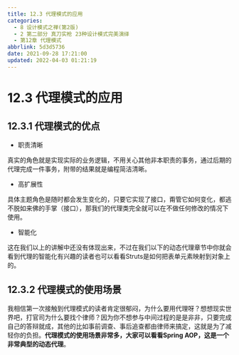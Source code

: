 ```yaml
---
title: 12.3 代理模式的应用
categories: 
  - 8 设计模式之禅(第2版)
  - 2 第二部分 真刀实枪 23种设计模式完美演绎
  - 第12章 代理模式
abbrlink: 5d3d5736
date: 2021-09-28 17:21:00
updated: 2022-04-03 01:21:19
---
```

# 12.3 代理模式的应用
## 12.3.1 代理模式的优点
- 职责清晰

真实的角色就是实现实际的业务逻辑，不用关心其他非本职责的事务，通过后期的代理完成一件事务，附带的结果就是编程简洁清晰。

- 高扩展性

具体主题角色是随时都会发生变化的，只要它实现了接口，甭管它如何变化，都逃不脱如来佛的手掌（接口），那我们的代理类完全就可以在不做任何修改的情况下使用。

- 智能化

这在我们以上的讲解中还没有体现出来，不过在我们以下的动态代理章节中你就会看到代理的智能化有兴趣的读者也可以看看Struts是如何把表单元素映射到对象上的。

## 12.3.2 代理模式的使用场景
我相信第一次接触到代理模式的读者肯定很郁闷，为什么要用代理呀？想想现实世界吧，打官司为什么要找个律师？因为你不想参与中间过程的是是非非，只要完成自己的答辩就成，其他的比如事前调查、事后追查都由律师来搞定，这就是为了减轻你的负担。**代理模式的使用场景非常多，大家可以看看Spring AOP，这是一个非常典型的动态代理**。


